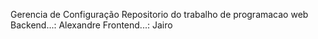 Gerencia de Configuração
Repositorio do trabalho de programacao web Backend...: Alexandre Frontend...: Jairo
